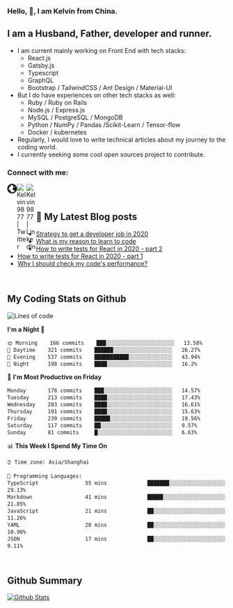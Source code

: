 ### Hello, 👋, I am Kelvin from China.

## I am a Husband, Father, developer and runner.

- I am current mainly working on Front End with tech stacks:
  - React.js
  - Gatsby.js
  - Typescript
  - GraphQL
  - Bootstrap / TailwindCSS / Ant Design / Material-UI
- But I do have experiences on other tech stacks as well:
  - Ruby / Ruby on Rails
  - Node.js / Express.js
  - MySQL / PostgreSQL / MongoDB
  - Python / NumPy / Pandas /Scikit-Learn / Tensor-flow
  - Docker / kubernetes
- Regularly, I would love to write technical articles about my journey to the coding world.
- I currently seeking some cool open sources project to contribute.

### Connect with me:

[<img align="left" alt="kelvinliang.cn" width="22px" src="https://raw.githubusercontent.com/iconic/open-iconic/master/svg/globe.svg" />][website]
[<img align="left" alt="Kelvin9877 | Twitter" width="22px" src="https://cdn.jsdelivr.net/npm/simple-icons@v3/icons/twitter.svg" />][twitter]
[<img align="left" alt="Kelvin9877 | LinkedIn" width="22px" src="https://cdn.jsdelivr.net/npm/simple-icons@v3/icons/linkedin.svg" />][linkedin]

<br />
<br />

## 📕 My Latest Blog posts

<!-- BLOG-POST-LIST:START -->
- [Strategy to get a developer job in 2020](https://dev.to/kelvin9877/what-is-my-strategy-to-get-a-job-in-frontend-39gg)
- [What is my reason to learn to code](https://dev.to/kelvin9877/what-is-my-reason-to-learn-to-code-6k2)
- [How to write tests for React in 2020 - part 2](https://dev.to/kelvin9877/how-to-write-tests-for-react-in-2020-part-2-26h)
- [How to write tests for React in 2020 - part 1](https://dev.to/kelvin9877/how-to-write-tests-for-react-in-2020-4oai)
- [Why I should check my code's performance?](https://dev.to/kelvin9877/why-i-should-check-the-performance-of-my-code-19cl)
<!-- BLOG-POST-LIST:END -->

<br />

## My Coding Stats on Github

<!--START_SECTION:waka-->

![Lines of code](https://img.shields.io/badge/From%20Hello%20World%20I%27ve%20Written-1.1%20million%20Lines%20of%20code-blue)

**I'm a Night 🦉**

```text
🌞 Morning    166 commits    ███░░░░░░░░░░░░░░░░░░░░░░   13.58%
🌆 Daytime    321 commits    ██████░░░░░░░░░░░░░░░░░░░   26.27%
🌃 Evening    537 commits    ███████████░░░░░░░░░░░░░░   43.94%
🌙 Night      198 commits    ████░░░░░░░░░░░░░░░░░░░░░   16.2%

```

📅 **I'm Most Productive on Friday**

```text
Monday       178 commits    ███░░░░░░░░░░░░░░░░░░░░░░   14.57%
Tuesday      213 commits    ████░░░░░░░░░░░░░░░░░░░░░   17.43%
Wednesday    203 commits    ████░░░░░░░░░░░░░░░░░░░░░   16.61%
Thursday     191 commits    ████░░░░░░░░░░░░░░░░░░░░░   15.63%
Friday       239 commits    █████░░░░░░░░░░░░░░░░░░░░   19.56%
Saturday     117 commits    ██░░░░░░░░░░░░░░░░░░░░░░░   9.57%
Sunday       81 commits     █░░░░░░░░░░░░░░░░░░░░░░░░   6.63%

```

📊 **This Week I Spend My Time On**

```text
⌚︎ Time zone: Asia/Shanghai

💬 Programming Languages:
TypeScript               55 mins             ███████░░░░░░░░░░░░░░░░░░   29.13%
Markdown                 41 mins             █████░░░░░░░░░░░░░░░░░░░░   21.85%
JavaScript               21 mins             ██░░░░░░░░░░░░░░░░░░░░░░░   11.26%
YAML                     20 mins             ██░░░░░░░░░░░░░░░░░░░░░░░   10.96%
JSON                     17 mins             ██░░░░░░░░░░░░░░░░░░░░░░░   9.11%

```

<!--END_SECTION:waka-->

<br />

## Github Summary

[![Github Stats](https://get-github-stats.vercel.app/api?username=kelvin8773&show_icons=true)](https://github.com/kelvin8773)

[website]: https://kelvinliang.cn
[twitter]: https://twitter.com/kelvin9877
[linkedin]: https://linkedin.com/in/kelvin9877
